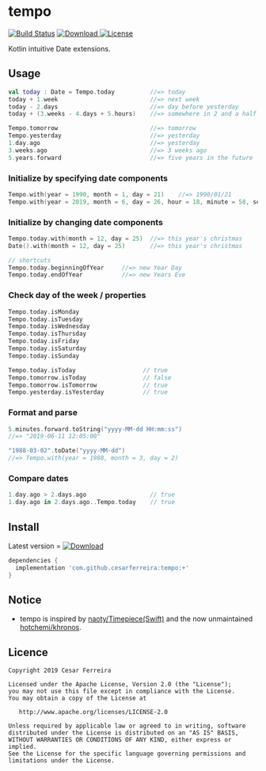 # tempo

[![Build Status](https://travis-ci.org/cesarferreira/tempo.svg?branch=master)](https://travis-ci.org/cesarferreira/tempo) [![Download](https://api.bintray.com/packages/cesarferreira/maven/tempo/images/download.svg) ](https://bintray.com/cesarferreira/maven/tempo/_latestVersion) [![License](https://img.shields.io/badge/license-APACHE2-green.svg)](https://www.apache.org/licenses/LICENSE-2.0.html)

Kotlin intuitive Date extensions.

## Usage

```kotlin
val today : Date = Tempo.today          //=> today
today + 1.week                          //=> next week 
today - 2.days                          //=> day before yesterday
today + (3.weeks - 4.days + 5.hours)    //=> somewhere in 2 and a half weeks

Tempo.tomorrow                          //=> tomorrow
Tempo.yesterday                         //=> yesterday
1.day.ago                               //=> yesterday
3.weeks.ago                             //=> 3 weeks ago
5.years.forward                         //=> five years in the future 
```

### Initialize by specifying date components

```kotlin
Tempo.with(year = 1990, month = 1, day = 21)    //=> 1990/01/21
Tempo.with(year = 2019, month = 6, day = 26, hour = 18, minute = 58, second = 31, milliseconds = 777)
```

### Initialize by changing date components

```kotlin
Tempo.today.with(month = 12, day = 25)  //=> this year's christmas
Date().with(month = 12, day = 25)       //=> this year's christmas

// shortcuts
Tempo.today.beginningOfYear     //=> new Year Day
Tempo.today.endOfYear           //=> new Years Eve
```

### Check day of the week / properties

```kotlin
Tempo.today.isMonday
Tempo.today.isTuesday
Tempo.today.isWednesday
Tempo.today.isThursday
Tempo.today.isFriday
Tempo.today.isSaturday
Tempo.today.isSunday

Tempo.today.isToday                   // true
Tempo.tomorrow.isToday                // false
Tempo.tomorrow.isTomorrow             // true
Tempo.yesterday.isYesterday           // true
```

### Format and parse

```kotlin
5.minutes.forward.toString("yyyy-MM-dd HH:mm:ss")
//=> "2019-06-11 12:05:00"

"1988-03-02".toDate("yyyy-MM-dd")
//=> Tempo.with(year = 1988, month = 3, day = 2)
```

### Compare dates

```kotlin
1.day.ago > 2.days.ago                  // true
1.day.ago in 2.days.ago..Tempo.today    // true
```

## Install

Latest version = [![Download](https://api.bintray.com/packages/cesarferreira/maven/tempo/images/download.svg) ](https://bintray.com/cesarferreira/maven/tempo/_latestVersion)

```groovy
dependencies {
  implementation 'com.github.cesarferreira:tempo:+'
}
```

## Notice

- tempo is inspired by [naoty/Timepiece(Swift)](https://github.com/naoty/Timepiece) and the now unmaintained [hotchemi/khronos](https://github.com/hotchemi/khronos).

## Licence

```
Copyright 2019 Cesar Ferreira

Licensed under the Apache License, Version 2.0 (the "License");
you may not use this file except in compliance with the License.
You may obtain a copy of the License at

   http://www.apache.org/licenses/LICENSE-2.0

Unless required by applicable law or agreed to in writing, software
distributed under the License is distributed on an "AS IS" BASIS,
WITHOUT WARRANTIES OR CONDITIONS OF ANY KIND, either express or implied.
See the License for the specific language governing permissions and
limitations under the License.
```